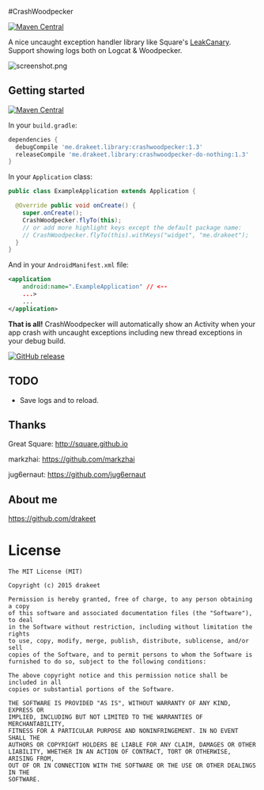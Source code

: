 #CrashWoodpecker

[![Maven Central](https://maven-badges.herokuapp.com/maven-central/me.drakeet.library/crashwoodpecker/badge.svg?style=flat)](https://maven-badges.herokuapp.com/maven-central/me.drakeet.library/crashwoodpecker)

A nice uncaught exception handler library like Square's [LeakCanary](https://github.com/square/leakcanary). Support showing logs both on Logcat & Woodpecker.

![screenshot.png](art/s2.png)

## Getting started

[![Maven Central](https://maven-badges.herokuapp.com/maven-central/me.drakeet.library/crashwoodpecker/badge.svg?style=flat)](https://maven-badges.herokuapp.com/maven-central/me.drakeet.library/crashwoodpecker)

In your `build.gradle`:

```gradle
dependencies {
  debugCompile 'me.drakeet.library:crashwoodpecker:1.3'
  releaseCompile 'me.drakeet.library:crashwoodpecker-do-nothing:1.3'
}
```

In your `Application` class:

```java
public class ExampleApplication extends Application {

  @Override public void onCreate() {
    super.onCreate();
    CrashWoodpecker.flyTo(this);
    // or add more highlight keys except the default package name:
    // CrashWoodpecker.flyTo(this).withKeys("widget", "me.drakeet");
  }
}
```

And in your `AndroidManifest.xml` file:

```xml
<application
    android:name=".ExampleApplication" // <-- 
    ...>
    ...
</application>
```

**That is all!** CrashWoodpecker will automatically show an Activity when your app crash with uncaught exceptions including new thread exceptions in your debug build.

[![GitHub release](https://img.shields.io/badge/sample%20apk-v1.1-brightgreen.svg?style=flat)](https://github.com/drakeet/CrashWoodpecker/releases/download/v1.1/LittleWood.apk) 


## TODO

* Save logs and to reload.

## Thanks

Great Square: http://square.github.io

markzhai: https://github.com/markzhai

jug6ernaut: https://github.com/jug6ernaut

## About me

https://github.com/drakeet


License
============

    The MIT License (MIT)

    Copyright (c) 2015 drakeet

    Permission is hereby granted, free of charge, to any person obtaining a copy
    of this software and associated documentation files (the "Software"), to deal
    in the Software without restriction, including without limitation the rights
    to use, copy, modify, merge, publish, distribute, sublicense, and/or sell
    copies of the Software, and to permit persons to whom the Software is
    furnished to do so, subject to the following conditions:

    The above copyright notice and this permission notice shall be included in all
    copies or substantial portions of the Software.

    THE SOFTWARE IS PROVIDED "AS IS", WITHOUT WARRANTY OF ANY KIND, EXPRESS OR
    IMPLIED, INCLUDING BUT NOT LIMITED TO THE WARRANTIES OF MERCHANTABILITY,
    FITNESS FOR A PARTICULAR PURPOSE AND NONINFRINGEMENT. IN NO EVENT SHALL THE
    AUTHORS OR COPYRIGHT HOLDERS BE LIABLE FOR ANY CLAIM, DAMAGES OR OTHER
    LIABILITY, WHETHER IN AN ACTION OF CONTRACT, TORT OR OTHERWISE, ARISING FROM,
    OUT OF OR IN CONNECTION WITH THE SOFTWARE OR THE USE OR OTHER DEALINGS IN THE
    SOFTWARE.

